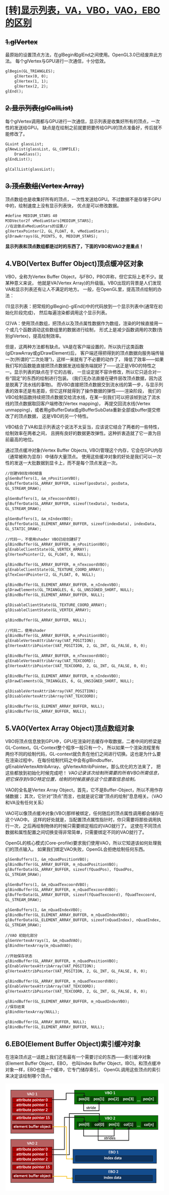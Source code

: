 
[[转]显示列表，VA，VBO，VAO，EBO的区别](https://www.cnblogs.com/BigFeng/p/5117311.html)
====================================================================================

~~1.glVertex~~
--------------

最原始的设置顶点方法，在glBegin和glEnd之间使用。OpenGL3.0已经废弃此方法。
每个glVertex与GPU进行一次通信，十分低效。

```oclight
glBegin(GL_TRIANGLES);
    glVertex(0, 0);
    glVertex(1, 1);
    glVertex(2, 2);
glEnd();
```

~~2.显示列表(glCallList)~~
-------------------------

每个glVertex调用都与GPU进行一次通信，显示列表是收集好所有的顶点，一次性的发送给GPU。
缺点是在绘制之前就要把要传给GPU的顶点准备好，传后就不能修改了。

```oclight
GLuint glassList;
glNewList(glassList, GL_COMPILE);
    DrawGlass();
glEndList();

glCallList(glassList);
```

~~3.顶点数组(Vertex Array)~~
---------------------------

顶点数组也是收集好所有的顶点，一次性发送给GPU。不过数据不是存储于GPU中的，绘制速度上没有显示列表快，
优点是可以修改数据。

```oclight
#define MEDIUM_STARS 40
M3DVector2f vMediumStars[MEDIUM_STARS];
//在这做点vMediumStars的设置//
glVertexPointer(2, GL_FLOAT, 0, vMediumStars);
glDrawArrays(GL_POINTS, 0, MEDIUM_STARS);
```


**显示列表和顶点数组都是过时的东西了，下面的VBO和VAO才是重点！**


4.VBO(Vertex Buffer Object)顶点缓冲区对象
---------------------------------------

VBO，全称为Vertex Buffer Object，与FBO，PBO并称，但它实际上老不少。就某种意义来说，
他就是VA(Vertex Array)的升级版。VBO出现的背景是人们发现VA和显示列表还有让人不满足的地方。
一般，在OpenGL里，提高顶点绘制的办法：

(1)显示列表：把常规的glBegin()-glEnd()中的代码放到一个显示列表中(通常在初始化阶段完成)，
然后每遍渲染都调用这个显示列表。

(2)VA：使用顶点数组，把顶点以及顶点属性数据作为数组，渲染的时候直接用一个或几个函数调动这些数组里的数据进行绘制，
形式上是减少函数调用的次数(告别glVertex)，提高绘制效率。

但是，这两种方法都有缺点。VA是在客户端设置的，所以执行这类函数(glDrawArray或glDrawElement)后，
客户端还得把得到的顶点数据向服务端传输一次(所谓的“二次处理”)，这样一来就有了不必要的动作了，
降低了效率——如果我们写的函数能直接把顶点数据发送给服务端就好了——这正是VBO的特性之一。显示列表的缺点在于它的古板，
一旦设定就不容许修改，所以它只适合对一些“固定”的东西的绘制进行包装。
(我们无办法直接在硬件层改顶点数据，因为这是脱离了流水线的事物)。
而VBO直接把顶点数据交到流水线的第一步，与显示列表的效率还是有差距，但它这样就得到了操作数据的弹性——渲染阶段，
我们的VBO绘制函数持续把顶点数据交给流水线，在某一刻我们可以把该帧到达了流水线的顶点数据取回客户端修改(Vertex mapping)，
再提交回流水线(Vertex unmapping)，或者用glBufferData或glBufferSubData重新全部或buffer提交修改了的顶点数据，
这是VBO的另一个特性。

VBO结合了VA和显示列表这个说法不太妥当，应该说它结合了两者的一些特性，绘制效率在两者之间，
且拥有良好的数据更改弹性。这种折衷造就了它一直为目前最高的地位。

通过顶点缓冲对象(Vertex Buffer Objects, VBO)管理这个内存，它会在GPU内存（通常被称为显存）中储存大量顶点。
使用这些缓冲对象的好处是我们可以一次性的发送一大批数据到显卡上，而不是每个顶点发送一次。

```oclight
//创建VBO及VBO赋值
glGenBuffers(1, &m_nPositionVBO);
glBufferData(GL_ARRAY_BUFFER, sizeof(posData), posData, GL_STREAM_DRAW);

glGenBuffers(1, &m_nTexcoordVBO);
glBufferData(GL_ARRAY_BUFFER, sizeof(texData), texData, GL_STREAM_DRAW);

glGenBuffers(1, &m_nIndexVBO);
glBufferData(GL_ELEMENT_ARRAY_BUFFER, sizeof(indexData), indexData, GL_STATIC_DRAW);

//代码一，不使用shader VBO已经创建好了
glBindBuffer(GL_ARRAY_BUFFER, m_nPositionVBO);
glEnableClientState(GL_VERTEX_ARRAY);
glVertexPointer(2, GL_FLOAT, 0, NULL);

glBindBuffer(GL_ARRAY_BUFFER, m_nTexcoordVBO);
glEnableClientState(GL_TEXTURE_COORD_ARRAY);
glTexCoordPointer(2, GL_FLOAT, 0, NULL);

glBindBuffer(GL_ELEMENT_ARRAY_BUFFER, m_nIndexVBO);
glDrawElements(GL_TRIANGLES, 6, GL_UNSIGNED_SHORT, NULL);
glBindBuffer(GL_ELEMENT_ARRAY_BUFFER, NULL);

glDisableClientState(GL_TEXTURE_COORD_ARRAY);
glDisableClientState(GL_VERTEX_ARRAY);

glBindBuffer(GL_ARRAY_BUFFER, NULL);

//代码二，使用shader
glBindBuffer(GL_ARRAY_BUFFER, m_nPositionVBO);
glEnableVertexAttribArray(VAT_POSITION);
glVertexAttribPointer(VAT_POSITION, 2, GL_INT, GL_FALSE, 0, 0);

glBindBuffer(GL_ARRAY_BUFFER, m_nTexcoordVBO);
glEnableVertexAttribArray(VAT_TEXCOORD);
glVertexAttribPointer(VAT_TEXCOORD, 2, GL_INT, GL_FALSE, 0, 0);

glBindBuffer(GL_ELEMENT_ARRAY_BUFFER, m_nIndexVBO);
glDrawElements(GL_TRIANGLES, 6, GL_UNSIGNED_SHORT, NULL);

glDisableVertexAttribArray(VAT_POSITION);
glDisableVertexAttribArray(VAT_TEXCOORD);

glBindBuffer(GL_ELEMENT_ARRAY_BUFFER, NULL);
glBindBuffer(GL_ARRAY_BUFFER, NULL);
```

5.VAO(Vertex Array Object)顶点数组对象
-------------------------------------

VBO将顶点信息放到GPU中，GPU在渲染时去缓存中取数据，二者中间的桥梁是GL-Context。GL-Context整个程序一般只有一个，
所以如果一个渲染流程里有两份不同的绘制代码，GL-context就负责在他们之间进行切换。这也是为什么要在渲染过程中，
在每份绘制代码之中会有glBindbuffer、glEnableVertexAttribArray、glVertexAttribPointer。那么优化的方法来了，
把这些都放到初始化时候完成吧！
*VAO记录该次绘制所需要的所有VBO所需信息，把它保存到VBO特定位置，绘制的时候直接在这个位置取信息绘制。*

VAO的全名是Vertex Array Object，首先，它不是Buffer-Object，所以不用作存储数据；
其次，它针对“顶点”而言，也就是说它跟“顶点的绘制”息息相关。（VAO和VA没有任何关系）

VAO可以像顶点缓冲对象(VBO)那样被绑定，任何随后的顶点属性调用都会储存在这个VAO中。
这样的好处就是，当配置顶点属性指针时，你只需要将那些调用执行一次，之后再绘制物体的时候只需要绑定相应的VAO就行了。
这使在不同顶点数据和属性配置之间切换变得非常简单，只需要绑定不同的VAO就行了。

OpenGL的核心模式(Core-profile)要求我们使用VAO，所以它知道该如何处理我们的顶点输入。
如果我们绑定VAO失败，OpenGL会拒绝绘制任何东西。

```oclight
glGenBuffers(1, &m_nQuadPositionVBO);  
glBindBuffer(GL_ARRAY_BUFFER, m_nQuadPositionVBO);  
glBufferData(GL_ARRAY_BUFFER, sizeof(fQuadPos), fQuadPos, GL_STREAM_DRAW);  

glGenBuffers(1, &m_nQuadTexcoordVBO);  
glBindBuffer(GL_ARRAY_BUFFER, m_nQuadTexcoordVBO);  
glBufferData(GL_ARRAY_BUFFER, sizeof(fQuadTexcoord), fQuadTexcoord, GL_STREAM_DRAW);  

glGenBuffers(1, &m_nQuadIndexVBO);  
glBindBuffer(GL_ELEMENT_ARRAY_BUFFER, m_nQuadIndexVBO);  
glBufferData(GL_ELEMENT_ARRAY_BUFFER, sizeof(nQuadIndex), nQuadIndex, GL_STREAM_DRAW);  

//VAO 初始化部分
glGenVertexArrays(1, &m_nQuadVAO);
glBindVertexArray(m_nQuadVAO);

//开始保存状态
glBindBuffer(GL_ARRAY_BUFFER, m_nQuadPositionVBO);  
glEnableVertexAttribArray(VAT_POSITION);  
glVertexAttribPointer(VAT_POSITION, 2, GL_INT, GL_FALSE, 0, 0);

glBindBuffer(GL_ARRAY_BUFFER, m_nQuadTexcoordVBO);  
glEnableVertexAttribArray(VAT_TEXCOORD);  
glVertexAttribPointer(VAT_TEXCOORD, 2, GL_INT, GL_FALSE, 0, 0);  

glBindBuffer(GL_ELEMENT_ARRAY_BUFFER, m_nQuadIndexVBO);   
//保存结束
glBindVertexArray(NULL);

glBindBuffer(GL_ARRAY_BUFFER, NULL);
glBindBuffer(GL_ELEMENT_ARRAY_BUFFER, NULL);
```

6.EBO(Element Buffer Object)索引缓冲对象
---------------------------------------

在渲染顶点这一话题上我们还有最有一个需要讨论的东西——索引缓冲对象(Element Buffer Object，EBO，
也叫Index Buffer Object，IBO)。和顶点缓冲对象一样，EBO也是一个缓冲，它专门储存索引，
OpenGL调用这些顶点的索引来决定该绘制哪个顶点。

![各缓冲对象关系](vertex_array_objects_ebo.png)
